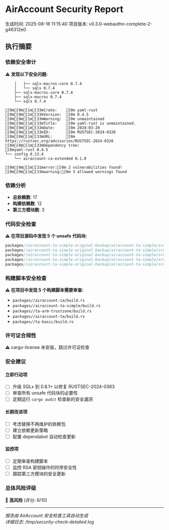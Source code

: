# AirAccount Security Report
生成时间: 2025-08-16 11:15:40
项目版本: v0.3.0-webauthn-complete-2-g46312e0

## 执行摘要

### 依赖安全审计
⚠️ **发现以下安全问题:**
```
    │   ├── sqlx-macros-core 0.7.4
    │   └── sqlx 0.7.4
    ├── sqlx-macros-core 0.7.4
    ├── sqlx-macros 0.7.4
    └── sqlx 0.7.4

[0m[0m[1m[33mCrate:    [0m yaml-rust
[0m[0m[1m[33mVersion:  [0m 0.4.5
[0m[0m[1m[33mWarning:  [0m unmaintained
[0m[0m[1m[33mTitle:    [0m yaml-rust is unmaintained.
[0m[0m[1m[33mDate:     [0m 2024-03-20
[0m[0m[1m[33mID:       [0m RUSTSEC-2024-0320
[0m[0m[1m[33mURL:      [0m https://rustsec.org/advisories/RUSTSEC-2024-0320
[0m[0m[1m[33mDependency tree:
[0myaml-rust 0.4.5
└── config 0.13.4
    └── airaccount-ca-extended 0.1.0

[0m[0m[1m[31merror:[0m 2 vulnerabilities found!
[0m[0m[1m[33mwarning:[0m 3 allowed warnings found
```

### 依赖分析
- **总依赖数**: 17
- **构建依赖数**: 12
- **第三方模块数**:        3

### 代码安全检查
⚠️ **在项目源码中发现        5 个 unsafe 代码块:**
```rust
packages//airaccount-ta-simple-original-backup/airaccount-ta-simple/src/hybrid_entropy_ta.rs:        unsafe {
packages//airaccount-ta-simple-original-backup/airaccount-ta-simple/src/hybrid_entropy_ta.rs:    unsafe {
packages//airaccount-ta-simple-original-backup/airaccount-ta-simple/src/main.rs:                    unsafe {
packages//airaccount-ta-simple-original-backup/airaccount-ta-simple/src/main.rs:                    unsafe {
packages//airaccount-ta-simple-original-backup/airaccount-ta-simple/src/main.rs:                    unsafe {
```

### 构建脚本安全检查
⚠️ **在项目中发现        5 个构建脚本需要审查:**
- `packages//airaccount-ca/build.rs`
- `packages//airaccount-ta-simple/build.rs`
- `packages//ta-arm-trustzone/build.rs`
- `packages//airaccount-ta/build.rs`
- `packages//ta-basic/build.rs`

### 许可证合规性
⚠️ cargo-license 未安装，跳过许可证检查

### 安全建议

#### 立即行动项
- [ ] 升级 SQLx 到 0.8.1+ 以修复 RUSTSEC-2024-0363
- [ ] 审查所有 unsafe 代码块的必要性
- [ ] 定期运行 `cargo audit` 检查新的安全漏洞

#### 长期改进项  
- [ ] 考虑替换不再维护的依赖包
- [ ] 建立依赖更新策略
- [ ] 配置 dependabot 自动检查更新

#### 监控项
- [ ] 定期审查构建脚本
- [ ] 监控 RSA 密钥操作的时序安全性
- [ ] 跟踪第三方模块的安全更新

### 总体风险评级
🔴 **高风险** (评分: 6/10)

---
*报告由 AirAccount 安全检查工具自动生成*  
*详细日志: /tmp/security-check-detailed.log*
